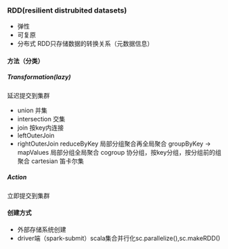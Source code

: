 ### RDD(resilient distrubited datasets)
- 弹性
- 可复原
- 分布式
RDD只存储数据的转换关系（元数据信息）
#### 方法（分类）
##### Transformation(lazy)
延迟提交到集群
- union 并集
- intersection 交集
- join 按key内连接
- leftOuterJoin
- rightOuterJoin
reduceByKey 局部分组聚合再全局聚合
groupByKey -> mapValues 局部分组全局聚合
cogroup 协分组，按key分组，按分组前的组聚合
cartesian 笛卡尔集
##### Action
立即提交到集群
#### 创建方式
- 外部存储系统创建
- driver端（spark-submit）scala集合并行化sc.parallelize(),sc.makeRDD()

